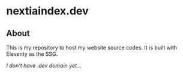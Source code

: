 # nextiaindex.dev
## About
This is my repository to host my website source codes. It is built with Eleventy as the SSG.

*I don't have .dev domain yet...*
